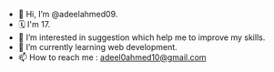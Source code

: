 - 👋 Hi, I’m @adeelahmed09.
- 🗓️ I'm 17.
- 👀 I’m interested in suggestion which help me to improve my skills. 
- 🌱 I’m currently learning web development.
- 📫 How to reach me : adeel0ahmed10@gmail.com


<!---
adeelahmed09/adeelahmed09 is a ✨ special ✨ repository because its `README.md` (this file) appears on your GitHub profile.
You can click the Preview link to take a look at your changes.
--->
